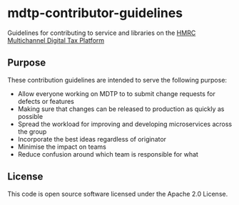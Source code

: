 # mdtp-contributor-guidelines

Guidelines for contributing to service and libraries on the [HMRC Multichannel Digital Tax Platform](https://hmrc.github.io)

## Purpose

These contribution guidelines are intended to serve the following purpose:

- Allow everyone working on MDTP to to submit change requests for defects or features
- Making sure that changes can be released to production as quickly as possible
- Spread the workload for improving and developing microservices across the group
- Incorporate the best ideas regardless of originator
- Minimise the impact on teams
- Reduce confusion around which team is responsible for what

## License

This code is open source software licensed under the Apache 2.0 License.
